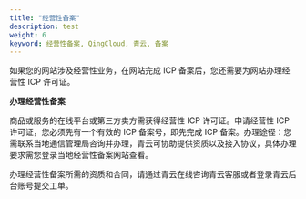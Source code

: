 ```yaml
---
title: "经营性备案"
description: test
weight: 6
keyword: 经营性备案, QingCloud, 青云, 备案
---
```




如果您的网站涉及经营性业务，在网站完成 ICP 备案后，您还需要为网站办理经营性 ICP 许可证。

**办理经营性备案**

商品或服务的在线平台或第三方卖方需获得经营性 ICP 许可证。申请经营性 ICP 许可证，您必须先有一个有效的 ICP 备案号，即先完成 ICP 备案。办理途径：您需联系当地通信管理局咨询并办理，青云可协助提供资质以及接入协议，具体办理要求需您登录当地经营性备案网站查看。

办理经营性备案所需的资质和合同，请通过青云在线咨询青云客服或者登录青云后台账号提交工单。